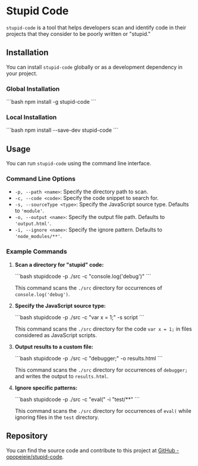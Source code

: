 # Stupid Code

`stupid-code` is a tool that helps developers scan and identify code in their projects that they consider to be poorly written or "stupid." 

## Installation

You can install `stupid-code` globally or as a development dependency in your project.

### Global Installation

\`\`\`bash
npm install -g stupid-code
\`\`\`

### Local Installation

\`\`\`bash
npm install --save-dev stupid-code
\`\`\`

## Usage

You can run `stupid-code` using the command line interface.

### Command Line Options

- `-p, --path <name>`: Specify the directory path to scan.
- `-c, --code <code>`: Specify the code snippet to search for.
- `-s, --sourceType <type>`: Specify the JavaScript source type. Defaults to `'module'`.
- `-o, --output <name>`: Specify the output file path. Defaults to `'output.html'`.
- `-i, --ignore <name>`: Specify the ignore pattern. Defaults to `'node_modules/**'`.

### Example Commands

1. **Scan a directory for "stupid" code:**

   \`\`\`bash
   stupidcode -p ./src -c "console.log('debug')"
   \`\`\`

   This command scans the `./src` directory for occurrences of `console.log('debug')`.

2. **Specify the JavaScript source type:**

   \`\`\`bash
   stupidcode -p ./src -c "var x = 1;" -s script
   \`\`\`

   This command scans the `./src` directory for the code `var x = 1;` in files considered as JavaScript scripts.

3. **Output results to a custom file:**

   \`\`\`bash
   stupidcode -p ./src -c "debugger;" -o results.html
   \`\`\`

   This command scans the `./src` directory for occurrences of `debugger;` and writes the output to `results.html`.

4. **Ignore specific patterns:**

   \`\`\`bash
   stupidcode -p ./src -c "eval(" -i "test/**"
   \`\`\`

   This command scans the `./src` directory for occurrences of `eval(` while ignoring files in the `test` directory.

## Repository

You can find the source code and contribute to this project at [GitHub - opopeieie/stupid-code](https://github.com/opopeieie/stupid-code).

